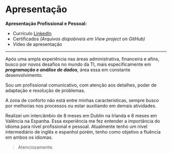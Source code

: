 # Apresentação

 **Apresentação Profissional e Pessoal:**
 - Currículo [LinkedIn](https://www.linkedin.com/in/thiago-ziolkowski-08978225/) 
 - Certificados *(Arquivos dispobíveis em View project on GitHub)*
 - Vídeo de apresentação

 ***

Após uma ampla experiência nas áreas administrativa, financeira e afins, busco por novos desafios no mundo da TI, mais especificamente em __*programação e análise de dados*__, área essa em constante desenvolvimento.

Sou um profissional comunicativo, com atenção aos detalhes, poder de adaptação e resolução de problemas.

A zona de conforto não está entre minhas características, sempre busco por melhorias nos processos ou estar auxiliando em demais atividades.

Realizei um intercâmbio de 8 meses em Dublin na Irlanda e 8 meses em Valência na Espanha. Essa experiência me fez entender a importância do idioma para nível profissional e pessoal. Atualmente tenho um nível intermediário de inglês e espanhol porém, tenho como objetivo a fluência em ambos os idiomas.

>Atenciosamente.
